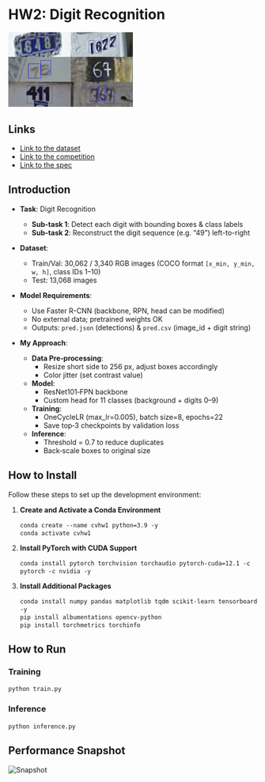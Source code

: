 
# HW2: Digit Recognition
<img src="assets/img.png" width="50%" />

## Links
- [Link to the dataset](https://drive.google.com/file/d/13JXJ_hIdcloC63sS-vF3wFQLsUP1sMz5/view)
- [Link to the competition](https://www.codabench.org/competitions/6724/?secret_key=fd223578-35a3-45db-9248-410fa8eb73f3)
- [Link to the spec](https://docs.google.com/presentation/d/1nrVyofHw3icwmLxEdUTHRZ_uZRAnr02zshddJcvXFfk/edit?slide=id.g33b1fcaa404_0_0#slide=id.g33b1fcaa404_0_0)
  
## Introduction
- **Task**: Digit Recognition  
  - **Sub-task 1**: Detect each digit with bounding boxes & class labels  
  - **Sub-task 2**: Reconstruct the digit sequence (e.g. “49”) left-to-right

- **Dataset**:  
  - Train/Val: 30,062 / 3,340 RGB images (COCO format `[x_min, y_min, w, h]`, class IDs 1–10)  
  - Test: 13,068 images

- **Model Requirements**:  
  - Use Faster R-CNN (backbone, RPN, head can be modified)  
  - No external data; pretrained weights OK  
  - Outputs: `pred.json` (detections) & `pred.csv` (image_id + digit string)

- **My Approach**:  
  - **Data Pre‑processing**:  
    - Resize short side to 256 px, adjust boxes accordingly  
    - Color jitter (set contrast value)  
  - **Model**:  
    - ResNet101‑FPN backbone  
    - Custom head for 11 classes (background + digits 0–9)  
  - **Training**:  
    - OneCycleLR (max_lr=0.005), batch size=8, epochs=22  
    - Save top‑3 checkpoints by validation loss  
  - **Inference**:  
    - Threshold = 0.7 to reduce duplicates  
    - Back‑scale boxes to original size  


## How to Install
Follow these steps to set up the development environment:

1. **Create and Activate a Conda Environment**
   ```
   conda create --name cvhw1 python=3.9 -y
   conda activate cvhw1
   ```
2. **Install PyTorch with CUDA Support**
    ```
   conda install pytorch torchvision torchaudio pytorch-cuda=12.1 -c pytorch -c nvidia -y
    ```
3. **Install Additional Packages**
    ```
   conda install numpy pandas matplotlib tqdm scikit-learn tensorboard -y
   pip install albumentations opencv-python
   pip install torchmetrics torchinfo
    ```

## How to Run
### Training
```
python train.py
```
### Inference
```
python inference.py
```
## Performance Snapshot
![Snapshot](assets/snap.png)
